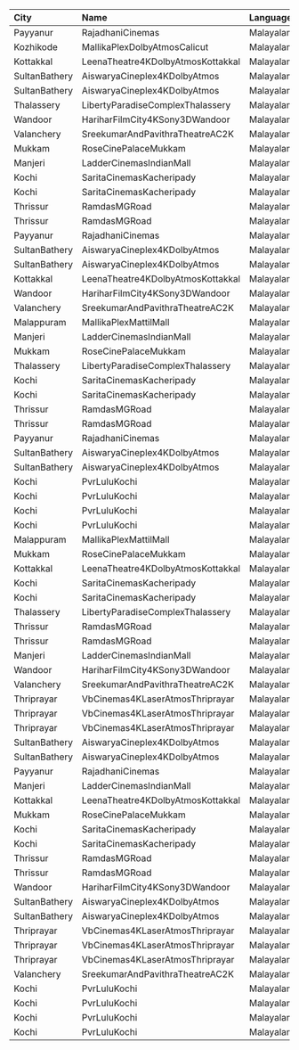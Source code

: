 | City          | Name                              | Language  |  Time | Type           | Price | Capacity | Booked |
| :------------ | :-------------------------------- | :-------- | ----: | :------------- | ----: | -------: | -----: |
| Payyanur      | RajadhaniCinemas                  | Malayalam | 10:30 | PlatinumCircle |  110₹ |       88 |     44 |
| Kozhikode     | MallikaPlexDolbyAtmosCalicut      | Malayalam | 10:30 | Executive      |  140₹ |      163 |    163 |
| Kottakkal     | LeenaTheatre4KDolbyAtmosKottakkal | Malayalam | 11:00 | Executive      |  110₹ |      186 |     94 |
| SultanBathery | AiswaryaCineplex4KDolbyAtmos      | Malayalam | 11:15 | SofaSeat       |  170₹ |       16 |      7 |
| SultanBathery | AiswaryaCineplex4KDolbyAtmos      | Malayalam | 11:15 | GoldClass      |  110₹ |      147 |     72 |
| Thalassery    | LibertyParadiseComplexThalassery  | Malayalam | 11:30 | Suite          |  125₹ |      324 |    257 |
| Wandoor       | HariharFilmCity4KSony3DWandoor    | Malayalam | 11:30 | Executive      |  130₹ |      140 |      0 |
| Valanchery    | SreekumarAndPavithraTheatreAC2K   | Malayalam | 11:30 | FirstClass     |  110₹ |      334 |    177 |
| Mukkam        | RoseCinePalaceMukkam              | Malayalam | 11:45 | Executive      |  112₹ |      350 |    185 |
| Manjeri       | LadderCinemasIndianMall           | Malayalam | 12:00 | Executive      |  150₹ |      114 |     54 |
| Kochi         | SaritaCinemasKacheripady          | Malayalam | 12:00 | Deluxe         |  150₹ |      555 |    531 |
| Kochi         | SaritaCinemasKacheripady          | Malayalam | 12:00 | RoseCircle     |  150₹ |      115 |    115 |
| Thrissur      | RamdasMGRoad                      | Malayalam | 12:00 | PlatinumCircle |  125₹ |      294 |    166 |
| Thrissur      | RamdasMGRoad                      | Malayalam | 12:00 | GoldenCircle   |  100₹ |      320 |    161 |
| Payyanur      | RajadhaniCinemas                  | Malayalam | 13:30 | PlatinumCircle |  110₹ |       88 |     44 |
| SultanBathery | AiswaryaCineplex4KDolbyAtmos      | Malayalam | 13:45 | SofaSeat       |  170₹ |       16 |      7 |
| SultanBathery | AiswaryaCineplex4KDolbyAtmos      | Malayalam | 13:45 | GoldClass      |  110₹ |      147 |     72 |
| Kottakkal     | LeenaTheatre4KDolbyAtmosKottakkal | Malayalam | 14:30 | Executive      |  110₹ |      186 |     92 |
| Wandoor       | HariharFilmCity4KSony3DWandoor    | Malayalam | 14:30 | Executive      |  130₹ |      140 |      0 |
| Valanchery    | SreekumarAndPavithraTheatreAC2K   | Malayalam | 14:30 | FirstClass     |  110₹ |      334 |    177 |
| Malappuram    | MallikaPlexMattilMall             | Malayalam | 14:30 | Executive      |  140₹ |       50 |     17 |
| Manjeri       | LadderCinemasIndianMall           | Malayalam | 14:45 | Executive      |  150₹ |      114 |     54 |
| Mukkam        | RoseCinePalaceMukkam              | Malayalam | 14:45 | Executive      |  112₹ |      350 |    185 |
| Thalassery    | LibertyParadiseComplexThalassery  | Malayalam | 14:45 | Suite          |  125₹ |      324 |    257 |
| Kochi         | SaritaCinemasKacheripady          | Malayalam | 15:00 | Deluxe         |  150₹ |      555 |    531 |
| Kochi         | SaritaCinemasKacheripady          | Malayalam | 15:00 | RoseCircle     |  150₹ |      115 |    115 |
| Thrissur      | RamdasMGRoad                      | Malayalam | 15:00 | PlatinumCircle |  125₹ |      294 |    166 |
| Thrissur      | RamdasMGRoad                      | Malayalam | 15:00 | GoldenCircle   |  100₹ |      320 |    161 |
| Payyanur      | RajadhaniCinemas                  | Malayalam | 16:30 | PlatinumCircle |  110₹ |       88 |     44 |
| SultanBathery | AiswaryaCineplex4KDolbyAtmos      | Malayalam | 16:30 | SofaSeat       |  170₹ |       16 |      7 |
| SultanBathery | AiswaryaCineplex4KDolbyAtmos      | Malayalam | 16:30 | GoldClass      |  110₹ |      147 |     72 |
| Kochi         | PvrLuluKochi                      | Malayalam | 16:40 | Classic        |  110₹ |       39 |     19 |
| Kochi         | PvrLuluKochi                      | Malayalam | 16:40 | ClassicPlus    |  140₹ |       91 |     58 |
| Kochi         | PvrLuluKochi                      | Malayalam | 16:40 | Prime          |  160₹ |       68 |     37 |
| Kochi         | PvrLuluKochi                      | Malayalam | 16:40 | Recliner       |  290₹ |       10 |      5 |
| Malappuram    | MallikaPlexMattilMall             | Malayalam | 17:00 | Executive      |  140₹ |       50 |     17 |
| Mukkam        | RoseCinePalaceMukkam              | Malayalam | 17:45 | Executive      |  112₹ |      350 |    185 |
| Kottakkal     | LeenaTheatre4KDolbyAtmosKottakkal | Malayalam | 18:00 | Executive      |  110₹ |      186 |     92 |
| Kochi         | SaritaCinemasKacheripady          | Malayalam | 18:00 | Deluxe         |  150₹ |      555 |    531 |
| Kochi         | SaritaCinemasKacheripady          | Malayalam | 18:00 | RoseCircle     |  150₹ |      115 |    115 |
| Thalassery    | LibertyParadiseComplexThalassery  | Malayalam | 18:00 | Suite          |  125₹ |      324 |    257 |
| Thrissur      | RamdasMGRoad                      | Malayalam | 18:00 | PlatinumCircle |  125₹ |      294 |    166 |
| Thrissur      | RamdasMGRoad                      | Malayalam | 18:00 | GoldenCircle   |  100₹ |      320 |    161 |
| Manjeri       | LadderCinemasIndianMall           | Malayalam | 18:15 | Executive      |  150₹ |      114 |     55 |
| Wandoor       | HariharFilmCity4KSony3DWandoor    | Malayalam | 18:30 | Executive      |  130₹ |      140 |      0 |
| Valanchery    | SreekumarAndPavithraTheatreAC2K   | Malayalam | 18:30 | FirstClass     |  110₹ |      334 |    177 |
| Thriprayar    | VbCinemas4KLaserAtmosThriprayar   | Malayalam | 18:45 | Recliner       |  300₹ |        8 |      4 |
| Thriprayar    | VbCinemas4KLaserAtmosThriprayar   | Malayalam | 18:45 | Royal          |  170₹ |      132 |     66 |
| Thriprayar    | VbCinemas4KLaserAtmosThriprayar   | Malayalam | 18:45 | Club           |  110₹ |       39 |     19 |
| SultanBathery | AiswaryaCineplex4KDolbyAtmos      | Malayalam | 19:00 | SofaSeat       |  170₹ |       16 |      7 |
| SultanBathery | AiswaryaCineplex4KDolbyAtmos      | Malayalam | 19:00 | GoldClass      |  110₹ |      147 |     72 |
| Payyanur      | RajadhaniCinemas                  | Malayalam | 19:30 | PlatinumCircle |  110₹ |       88 |     44 |
| Manjeri       | LadderCinemasIndianMall           | Malayalam | 21:00 | Executive      |  150₹ |      114 |     55 |
| Kottakkal     | LeenaTheatre4KDolbyAtmosKottakkal | Malayalam | 21:00 | Executive      |  110₹ |      186 |     92 |
| Mukkam        | RoseCinePalaceMukkam              | Malayalam | 21:00 | Executive      |  112₹ |      350 |    185 |
| Kochi         | SaritaCinemasKacheripady          | Malayalam | 21:00 | Deluxe         |  150₹ |      555 |    531 |
| Kochi         | SaritaCinemasKacheripady          | Malayalam | 21:00 | RoseCircle     |  150₹ |      115 |    115 |
| Thrissur      | RamdasMGRoad                      | Malayalam | 21:00 | PlatinumCircle |  125₹ |      294 |    166 |
| Thrissur      | RamdasMGRoad                      | Malayalam | 21:00 | GoldenCircle   |  100₹ |      320 |    161 |
| Wandoor       | HariharFilmCity4KSony3DWandoor    | Malayalam | 21:30 | Executive      |  130₹ |      140 |      0 |
| SultanBathery | AiswaryaCineplex4KDolbyAtmos      | Malayalam | 21:30 | SofaSeat       |  170₹ |       16 |      7 |
| SultanBathery | AiswaryaCineplex4KDolbyAtmos      | Malayalam | 21:30 | GoldClass      |  110₹ |      147 |     74 |
| Thriprayar    | VbCinemas4KLaserAtmosThriprayar   | Malayalam | 21:30 | Recliner       |  300₹ |        8 |      4 |
| Thriprayar    | VbCinemas4KLaserAtmosThriprayar   | Malayalam | 21:30 | Royal          |  170₹ |      132 |     66 |
| Thriprayar    | VbCinemas4KLaserAtmosThriprayar   | Malayalam | 21:30 | Club           |  110₹ |       39 |     19 |
| Valanchery    | SreekumarAndPavithraTheatreAC2K   | Malayalam | 21:30 | FirstClass     |  110₹ |      334 |    177 |
| Kochi         | PvrLuluKochi                      | Malayalam | 22:15 | Classic        |  110₹ |       39 |     19 |
| Kochi         | PvrLuluKochi                      | Malayalam | 22:15 | ClassicPlus    |  140₹ |       91 |     60 |
| Kochi         | PvrLuluKochi                      | Malayalam | 22:15 | Prime          |  160₹ |       68 |     52 |
| Kochi         | PvrLuluKochi                      | Malayalam | 22:15 | Recliner       |  290₹ |       10 |      5 |